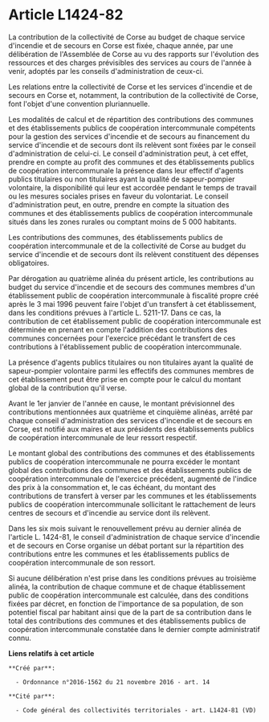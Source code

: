# Article L1424-82

La contribution de la collectivité de Corse au budget de chaque service d'incendie et de secours en Corse est fixée, chaque
année, par une délibération de l'Assemblée de Corse au vu des rapports sur l'évolution des ressources et des charges
prévisibles des services au cours de l'année à venir, adoptés par les conseils d'administration de ceux-ci.

Les relations entre la collectivité de Corse et les services d'incendie et de secours en Corse et, notamment, la contribution
de la collectivité de Corse, font l'objet d'une convention pluriannuelle.

Les modalités de calcul et de répartition des contributions des communes et des établissements publics de coopération
intercommunale compétents pour la gestion des services d'incendie et de secours au financement du service d'incendie et de
secours dont ils relèvent sont fixées par le conseil d'administration de celui-ci. Le conseil d'administration peut, à cet
effet, prendre en compte au profit des communes et des établissements publics de coopération intercommunale la présence dans
leur effectif d'agents publics titulaires ou non titulaires ayant la qualité de sapeur-pompier volontaire, la disponibilité
qui leur est accordée pendant le temps de travail ou les mesures sociales prises en faveur du volontariat. Le conseil
d'administration peut, en outre, prendre en compte la situation des communes et des établissements publics de coopération
intercommunale situés dans les zones rurales ou comptant moins de 5 000 habitants.

Les contributions des communes, des établissements publics de coopération intercommunale et de la collectivité de Corse au
budget du service d'incendie et de secours dont ils relèvent constituent des dépenses obligatoires.

Par dérogation au quatrième alinéa du présent article, les contributions au budget du service d'incendie et de secours des
communes membres d'un établissement public de coopération intercommunale à fiscalité propre créé après le 3 mai 1996 peuvent
faire l'objet d'un transfert à cet établissement, dans les conditions prévues à l'article L. 5211-17. Dans ce cas, la
contribution de cet établissement public de coopération intercommunale est déterminée en prenant en compte l'addition des
contributions des communes concernées pour l'exercice précédant le transfert de ces contributions à l'établissement public de
coopération intercommunale.

La présence d'agents publics titulaires ou non titulaires ayant la qualité de sapeur-pompier volontaire parmi les effectifs
des communes membres de cet établissement peut être prise en compte pour le calcul du montant global de la contribution qu'il
verse.

Avant le 1er janvier de l'année en cause, le montant prévisionnel des contributions mentionnées aux quatrième et cinquième
alinéas, arrêté par chaque conseil d'administration des services d'incendie et de secours en Corse, est notifié aux maires et
aux présidents des établissements publics de coopération intercommunale de leur ressort respectif.

Le montant global des contributions des communes et des établissements publics de coopération intercommunale ne pourra
excéder le montant global des contributions des communes et des établissements publics de coopération intercommunale de
l'exercice précédent, augmenté de l'indice des prix à la consommation et, le cas échéant, du montant des contributions de
transfert à verser par les communes et les établissements publics de coopération intercommunale sollicitant le rattachement
de leurs centres de secours et d'incendie au service dont ils relèvent.

Dans les six mois suivant le renouvellement prévu au dernier alinéa de l'article L. 1424-81, le conseil d'administration de
chaque service d'incendie et de secours en Corse organise un débat portant sur la répartition des contributions entre les
communes et les établissements publics de coopération intercommunale de son ressort.

Si aucune délibération n'est prise dans les conditions prévues au troisième alinéa, la contribution de chaque commune et de
chaque établissement public de coopération intercommunale est calculée, dans des conditions fixées par décret, en fonction de
l'importance de sa population, de son potentiel fiscal par habitant ainsi que de la part de sa contribution dans le total des
contributions des communes et des établissements publics de coopération intercommunale constatée dans le dernier compte
administratif connu.

**Liens relatifs à cet article**

	**Créé par**:

	  - Ordonnance n°2016-1562 du 21 novembre 2016 - art. 14

	**Cité par**:

	  - Code général des collectivités territoriales - art. L1424-81 (VD)
